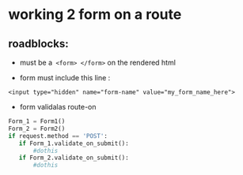 # working 2 form on a route

## roadblocks:
 - must be a` <form> </form>` on the rendered html

 - form must include this line : 

`<input type="hidden" name="form-name" value="my_form_name_here">`

 - form validalas route-on 

 ``` python 
Form_1 = Form1()
Form_2 = Form2()
if request.method == 'POST':
	if Form_1.validate_on_submit():
		#dothis
	if Form_2.validate_on_submit():
		#dothis
```

 


